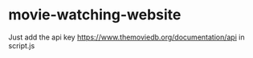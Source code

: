 # movie-watching-website

Just add the api key https://www.themoviedb.org/documentation/api in script.js
